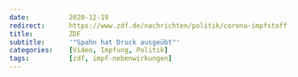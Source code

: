 ```yaml
---
date:          2020-12-19
redirect:      https://www.zdf.de/nachrichten/politik/corona-impfstoff-zulassung-kritik-ludwig-100.html
title:         ZDF
subtitle:      '"Spahn hat Druck ausgeübt"'
categories:    [Video, Impfung, Politik]
tags:          [zdf, impf-nebenwirkungen]
---
```


